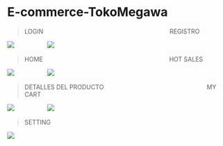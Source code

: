 # E-commerce-TokoMegawa

> LOGIN &emsp; &emsp; &emsp; &emsp; &emsp; &emsp; &emsp; &emsp; &emsp; &emsp; &emsp; &emsp; &emsp; &emsp; &emsp; &emsp; REGISTRO
> 
![](https://i.ibb.co/M2Dh7Qs/Login.png) &emsp; &emsp; &emsp; &emsp; ![](https://i.ibb.co/kS96mYm/Registro.png)


> HOME &emsp; &emsp; &emsp; &emsp; &emsp; &emsp; &emsp; &emsp; &emsp; &emsp; &emsp; &emsp; &emsp; &emsp; &emsp; &emsp; HOT SALES 
> 
![](https://i.ibb.co/sVPMmHj/Home.png) &emsp; &emsp; &emsp; &emsp; ![](https://i.ibb.co/sFT6RP1/HotSales.png)


> DETALLES DEL PRODUCTO &emsp; &emsp; &emsp; &emsp; &emsp; &emsp; &emsp; &emsp; &emsp; &emsp; &emsp; &emsp; &emsp; MY CART
> 
![](https://i.ibb.co/y64cDQ5/Detalles-Productos.png) &emsp; &emsp; &emsp; &emsp; ![](https://i.ibb.co/5YVTsvD/Mycart.png)

> SETTING
> 
![](https://i.ibb.co/G5YSvbp/Setting.png)
